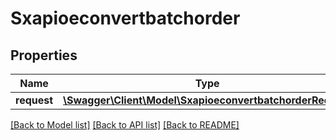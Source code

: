 # Sxapioeconvertbatchorder

## Properties
Name | Type | Description | Notes
------------ | ------------- | ------------- | -------------
**request** | [**\Swagger\Client\Model\SxapioeconvertbatchorderRequest**](SxapioeconvertbatchorderRequest.md) |  | [optional] 

[[Back to Model list]](../README.md#documentation-for-models) [[Back to API list]](../README.md#documentation-for-api-endpoints) [[Back to README]](../README.md)



